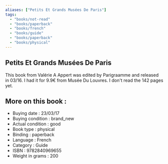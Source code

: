 ```yaml
---
aliases: ["Petits Et Grands Musées De Paris"] 
tags: 
  - "books/not-read" 
  - "books/paperback" 
  - "books/french"
  - "books/guide"
  - "books/paperback"
  - "books/physical"
---
```



## Petits Et Grands Musées De Paris
This book from Valérie A Appert was edited by Parigraamme and released in 03/16. I had it for 9.9€ from Musée Du Louvres. I don't read the 142 pages yet.

## More on this book :
- Buying date : 23/03/17
- Buying condition : brand_new
- Actual condition : good
- Book type : physical
- Binding : paperback
- Language : French
- Category : Guide
- ISBN : 9782840969655
- Weight in grams : 200
